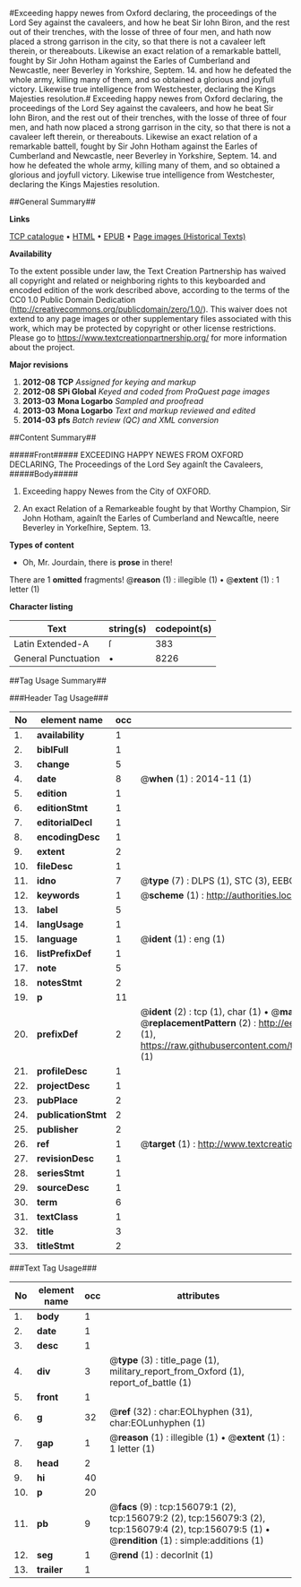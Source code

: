 #Exceeding happy newes from Oxford declaring, the proceedings of the Lord Sey against the cavaleers, and how he beat Sir Iohn Biron, and the rest out of their trenches, with the losse of three of four men, and hath now placed a strong garrison in the city, so that there is not a cavaleer left therein, or thereabouts. Likewise an exact relation of a remarkable battell, fought by Sir John Hotham against the Earles of Cumberland and Newcastle, neer Beverley in Yorkshire, Septem. 14. and how he defeated the whole army, killing many of them, and so obtained a glorious and joyfull victory. Likewise true intelligence from Westchester, declaring the Kings Majesties resolution.#
Exceeding happy newes from Oxford declaring, the proceedings of the Lord Sey against the cavaleers, and how he beat Sir Iohn Biron, and the rest out of their trenches, with the losse of three of four men, and hath now placed a strong garrison in the city, so that there is not a cavaleer left therein, or thereabouts. Likewise an exact relation of a remarkable battell, fought by Sir John Hotham against the Earles of Cumberland and Newcastle, neer Beverley in Yorkshire, Septem. 14. and how he defeated the whole army, killing many of them, and so obtained a glorious and joyfull victory. Likewise true intelligence from Westchester, declaring the Kings Majesties resolution.

##General Summary##

**Links**

[TCP catalogue](http://www.ota.ox.ac.uk/tcp/)  • 
[HTML](http://tei.it.ox.ac.uk/tcp/Texts-HTML/free/A84/A84237.html)  • 
[EPUB](http://tei.it.ox.ac.uk/tcp/Texts-EPUB/free/A84/A84237.epub) • 
[Page images (Historical Texts)](https://historicaltexts.jisc.ac.uk/eebo-99860631e)

**Availability**

To the extent possible under law, the Text Creation Partnership has waived all copyright and related or neighboring rights to this keyboarded and encoded edition of the work described above, according to the terms of the CC0 1.0 Public Domain Dedication (http://creativecommons.org/publicdomain/zero/1.0/). This waiver does not extend to any page images or other supplementary files associated with this work, which may be protected by copyright or other license restrictions. Please go to https://www.textcreationpartnership.org/ for more information about the project.

**Major revisions**

1. __2012-08__ __TCP__ *Assigned for keying and markup*
1. __2012-08__ __SPi Global__ *Keyed and coded from ProQuest page images*
1. __2013-03__ __Mona Logarbo__ *Sampled and proofread*
1. __2013-03__ __Mona Logarbo__ *Text and markup reviewed and edited*
1. __2014-03__ __pfs__ *Batch review (QC) and XML conversion*

##Content Summary##

#####Front#####
EXCEEDING HAPPY NEWES FROM OXFORD DECLARING, The Proceedings of the Lord Sey againſt the Cavaleers, 
#####Body#####

1. Exceeding happy Newes from the City of OXFORD.

1. An exact Relation of a Remarkeable fought by that Worthy Champion, Sir John Hotham, againſt the Earles of Cumberland and Newcaſtle, neere Beverley in Yorkeſhire, Septem. 13.

**Types of content**

  * Oh, Mr. Jourdain, there is **prose** in there!

There are 1 **omitted** fragments! 
 @__reason__ (1) : illegible (1)  •  @__extent__ (1) : 1 letter (1)

**Character listing**


|Text|string(s)|codepoint(s)|
|---|---|---|
|Latin Extended-A|ſ|383|
|General Punctuation|•|8226|

##Tag Usage Summary##

###Header Tag Usage###

|No|element name|occ|attributes|
|---|---|---|---|
|1.|__availability__|1||
|2.|__biblFull__|1||
|3.|__change__|5||
|4.|__date__|8| @__when__ (1) : 2014-11 (1)|
|5.|__edition__|1||
|6.|__editionStmt__|1||
|7.|__editorialDecl__|1||
|8.|__encodingDesc__|1||
|9.|__extent__|2||
|10.|__fileDesc__|1||
|11.|__idno__|7| @__type__ (7) : DLPS (1), STC (3), EEBO-CITATION (1), PROQUEST (1), VID (1)|
|12.|__keywords__|1| @__scheme__ (1) : http://authorities.loc.gov/ (1)|
|13.|__label__|5||
|14.|__langUsage__|1||
|15.|__language__|1| @__ident__ (1) : eng (1)|
|16.|__listPrefixDef__|1||
|17.|__note__|5||
|18.|__notesStmt__|2||
|19.|__p__|11||
|20.|__prefixDef__|2| @__ident__ (2) : tcp (1), char (1)  •  @__matchPattern__ (2) : ([0-9\-]+):([0-9IVX]+) (1), (.+) (1)  •  @__replacementPattern__ (2) : http://eebo.chadwyck.com/downloadtiff?vid=$1&page=$2 (1), https://raw.githubusercontent.com/textcreationpartnership/Texts/master/tcpchars.xml#$1 (1)|
|21.|__profileDesc__|1||
|22.|__projectDesc__|1||
|23.|__pubPlace__|2||
|24.|__publicationStmt__|2||
|25.|__publisher__|2||
|26.|__ref__|1| @__target__ (1) : http://www.textcreationpartnership.org/docs/. (1)|
|27.|__revisionDesc__|1||
|28.|__seriesStmt__|1||
|29.|__sourceDesc__|1||
|30.|__term__|6||
|31.|__textClass__|1||
|32.|__title__|3||
|33.|__titleStmt__|2||


###Text Tag Usage###

|No|element name|occ|attributes|
|---|---|---|---|
|1.|__body__|1||
|2.|__date__|1||
|3.|__desc__|1||
|4.|__div__|3| @__type__ (3) : title_page (1), military_report_from_Oxford (1), report_of_battle (1)|
|5.|__front__|1||
|6.|__g__|32| @__ref__ (32) : char:EOLhyphen (31), char:EOLunhyphen (1)|
|7.|__gap__|1| @__reason__ (1) : illegible (1)  •  @__extent__ (1) : 1 letter (1)|
|8.|__head__|2||
|9.|__hi__|40||
|10.|__p__|20||
|11.|__pb__|9| @__facs__ (9) : tcp:156079:1 (2), tcp:156079:2 (2), tcp:156079:3 (2), tcp:156079:4 (2), tcp:156079:5 (1)  •  @__rendition__ (1) : simple:additions (1)|
|12.|__seg__|1| @__rend__ (1) : decorInit (1)|
|13.|__trailer__|1||
